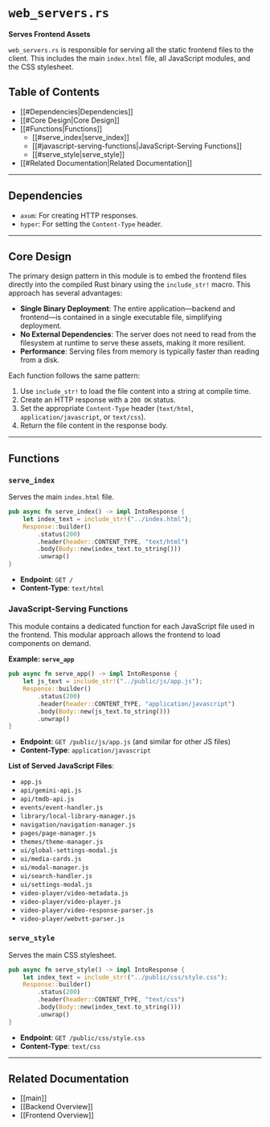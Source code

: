 # `web_servers.rs`

**Serves Frontend Assets**

`web_servers.rs` is responsible for serving all the static frontend files to the client. This includes the main `index.html` file, all JavaScript modules, and the CSS stylesheet.

## Table of Contents
- [[#Dependencies|Dependencies]]
- [[#Core Design|Core Design]]
- [[#Functions|Functions]]
  - [[#serve_index|serve_index]]
  - [[#javascript-serving-functions|JavaScript-Serving Functions]]
  - [[#serve_style|serve_style]]
- [[#Related Documentation|Related Documentation]]

---

## Dependencies

- `axum`: For creating HTTP responses.
- `hyper`: For setting the `Content-Type` header.

---

## Core Design

The primary design pattern in this module is to embed the frontend files directly into the compiled Rust binary using the `include_str!` macro. This approach has several advantages:

- **Single Binary Deployment**: The entire application—backend and frontend—is contained in a single executable file, simplifying deployment.
- **No External Dependencies**: The server does not need to read from the filesystem at runtime to serve these assets, making it more resilient.
- **Performance**: Serving files from memory is typically faster than reading from a disk.

Each function follows the same pattern:
1.  Use `include_str!` to load the file content into a string at compile time.
2.  Create an HTTP response with a `200 OK` status.
3.  Set the appropriate `Content-Type` header (`text/html`, `application/javascript`, or `text/css`).
4.  Return the file content in the response body.

---

## Functions

### `serve_index`

Serves the main `index.html` file.

```rust
pub async fn serve_index() -> impl IntoResponse {
    let index_text = include_str!("../index.html");
    Response::builder()
        .status(200)
        .header(header::CONTENT_TYPE, "text/html")
        .body(Body::new(index_text.to_string()))
        .unwrap()
}
```

- **Endpoint**: `GET /`
- **Content-Type**: `text/html`

### JavaScript-Serving Functions

This module contains a dedicated function for each JavaScript file used in the frontend. This modular approach allows the frontend to load components on demand.

**Example: `serve_app`**

```rust
pub async fn serve_app() -> impl IntoResponse {
    let js_text = include_str!("../public/js/app.js");
    Response::builder()
        .status(200)
        .header(header::CONTENT_TYPE, "application/javascript")
        .body(Body::new(js_text.to_string()))
        .unwrap()
}
```

- **Endpoint**: `GET /public/js/app.js` (and similar for other JS files)
- **Content-Type**: `application/javascript`

**List of Served JavaScript Files**:
- `app.js`
- `api/gemini-api.js`
- `api/tmdb-api.js`
- `events/event-handler.js`
- `library/local-library-manager.js`
- `navigation/navigation-manager.js`
- `pages/page-manager.js`
- `themes/theme-manager.js`
- `ui/global-settings-modal.js`
- `ui/media-cards.js`
- `ui/modal-manager.js`
- `ui/search-handler.js`
- `ui/settings-modal.js`
- `video-player/video-metadata.js`
- `video-player/video-player.js`
- `video-player/video-response-parser.js`
- `video-player/webvtt-parser.js`

### `serve_style`

Serves the main CSS stylesheet.

```rust
pub async fn serve_style() -> impl IntoResponse {
    let index_text = include_str!("../public/css/style.css");
    Response::builder()
        .status(200)
        .header(header::CONTENT_TYPE, "text/css")
        .body(Body::new(index_text.to_string()))
        .unwrap()
}
```

- **Endpoint**: `GET /public/css/style.css`
- **Content-Type**: `text/css`

---

## Related Documentation
- [[main]]
- [[Backend Overview]]
- [[Frontend Overview]]
